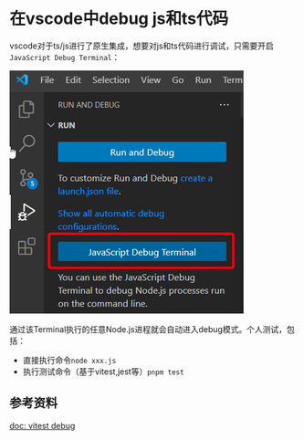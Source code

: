 # 在vscode中debug js和ts代码

vscode对于ts/js进行了原生集成，想要对js和ts代码进行调试，只需要开启`JavaScript Debug Terminal`：

![](_images/Pasted%20image%2020240124012835.png)

通过该Terminal执行的任意Node.js进程就会自动进入debug模式。个人测试，包括：

- 直接执行命令`node xxx.js`
- 执行测试命令（基于vitest,jest等）`pnpm test`

## 参考资料

[doc: vitest debug](https://vitest.dev/guide/debugging#vs-code)
